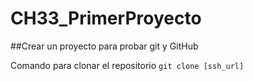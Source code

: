 # CH33_PrimerProyecto
##Crear un proyecto para probar git y GitHub

Comando para clonar el repositorio
`git clone [ssh_url]`

